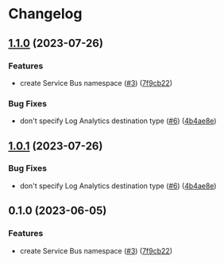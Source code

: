 # Changelog

## [1.1.0](https://github.com/equinor/terraform-azurerm-service-bus/compare/v1.0.1...v1.1.0) (2023-07-26)


### Features

* create Service Bus namespace ([#3](https://github.com/equinor/terraform-azurerm-service-bus/issues/3)) ([7f9cb22](https://github.com/equinor/terraform-azurerm-service-bus/commit/7f9cb228747d327d7d63bf3949b40166d63e8f59))


### Bug Fixes

* don't specify Log Analytics destination type ([#6](https://github.com/equinor/terraform-azurerm-service-bus/issues/6)) ([4b4ae8e](https://github.com/equinor/terraform-azurerm-service-bus/commit/4b4ae8e2260e35b3e02d5eeaa3b9630b54ebf2ff))

## [1.0.1](https://github.com/equinor/terraform-azurerm-service-bus/compare/v1.0.0...v1.0.1) (2023-07-26)


### Bug Fixes

* don't specify Log Analytics destination type ([#6](https://github.com/equinor/terraform-azurerm-service-bus/issues/6)) ([4b4ae8e](https://github.com/equinor/terraform-azurerm-service-bus/commit/4b4ae8e2260e35b3e02d5eeaa3b9630b54ebf2ff))

## 0.1.0 (2023-06-05)


### Features

* create Service Bus namespace ([#3](https://github.com/equinor/terraform-azurerm-service-bus/issues/3)) ([7f9cb22](https://github.com/equinor/terraform-azurerm-service-bus/commit/7f9cb228747d327d7d63bf3949b40166d63e8f59))
